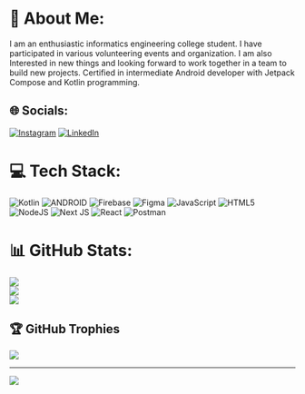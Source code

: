 # 💫 About Me:
I am an enthusiastic informatics engineering college student. I have participated in various volunteering events and organization. I am also Interested in new things and looking forward to work together in a team to build new projects. Certified in intermediate Android developer with Jetpack Compose and Kotlin programming.


## 🌐 Socials:
[![Instagram](https://img.shields.io/badge/Instagram-%23E4405F.svg?logo=Instagram&logoColor=white)](https://instagram.com/warren_polandra) [![LinkedIn](https://img.shields.io/badge/LinkedIn-%230077B5.svg?logo=linkedin&logoColor=white)](https://linkedin.com/in/warren-gerald-polandra-a21b07206) 

# 💻 Tech Stack:
![Kotlin](https://img.shields.io/badge/kotlin-%230095D5.svg?style=flat&logo=kotlin&logoColor=white) ![ANDROID](https://img.shields.io/badge/android-%2320232a.svg?style=flat&logo=android&logoColor=%a4c639) ![Firebase](https://img.shields.io/badge/firebase-%23039BE5.svg?style=flat&logo=firebase) 	![Figma](https://img.shields.io/badge/figma-%23F24E1E.svg?style=flat&logo=figma&logoColor=white) ![JavaScript](https://img.shields.io/badge/javascript-%23323330.svg?style=flat&logo=javascript&logoColor=%23F7DF1E) ![HTML5](https://img.shields.io/badge/html5-%23E34F26.svg?style=flat&logo=html5&logoColor=white) ![NodeJS](https://img.shields.io/badge/node.js-6DA55F?style=flat&logo=node.js&logoColor=white) ![Next JS](https://img.shields.io/badge/Next-black?style=flat&logo=next.js&logoColor=white) ![React](https://img.shields.io/badge/react-%2320232a.svg?style=flat&logo=react&logoColor=%2361DAFB) ![Postman](https://img.shields.io/badge/Postman-FF6C37?style=flat&logo=postman&logoColor=white)

# 📊 GitHub Stats:
![](https://github-readme-stats.vercel.app/api?username=warrenpolandra&theme=dark&hide_border=false&include_all_commits=false&count_private=false)<br/>
![](https://github-readme-streak-stats.herokuapp.com/?user=warrenpolandra&theme=dark&hide_border=false)<br/>
![](https://github-readme-stats.vercel.app/api/top-langs/?username=warrenpolandra&theme=dark&hide_border=false&include_all_commits=false&count_private=false&layout=compact)

## 🏆 GitHub Trophies
![](https://github-profile-trophy.vercel.app/?username=warrenpolandra&theme=onedark&no-frame=false&no-bg=true&margin-w=4)

---
[![](https://visitcount.itsvg.in/api?id=warrenpolandra&icon=5&color=1)](https://visitcount.itsvg.in)

<!-- Proudly created with GPRM ( https://gprm.itsvg.in ) -->
